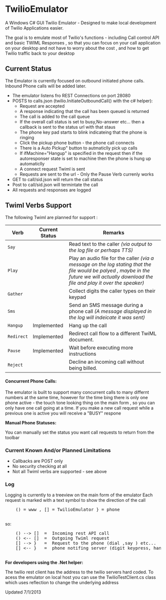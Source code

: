 TwilioEmulator
==============

A Windows C# GUI Twilio Emulator - Designed to make local development of Twilio Applications easier.

The goal is to emulate most of Twilio's functions - including Call control API and basic TWIML Responses , so that you can focus on your call application on your desktop and not have to worry about the cost , and how to get Twilio traffic back to your desktop


Current Status
--------------

  The Emulator is currently focused on outbound initiated phone calls.
  Inbound Phone calls will be added later.

  - The emulator listens fro REST Connections on port 28080
  - POSTS to calls.json (twilio.InitiateOutboundCall() with the c# helper):
    - Request are accepted
    - A response indicating that the call has been queued is returned
    - The call is added to the call queue
    - If the overall call status is set to busy,No-answer etc... then a callback is sent to the status url with that staus
    - The phone key pad starts to blink indicateing that the phone is ringing
    - Click the pickup phone button - the phone call connects
    - There is a Auto Pickup" button to autmaticlly pick up calls
    - If ifMachine="Hangup" is specified in the request then if the autoresponser state is set to machine then the phone is hung up automaticlly
    - A connect request Twiml is sent
    - Requests are sent to the url - Only the Pause Verb currenly works
  - GET to call/sid.json will return the call status
  - Post to call/sid.json will termintate the call
  - All requests and responses are logged


Twiml Verbs Support
-------------------------------

The following Twiml are planned for support :



| Verb | Current Status | Remarks |
| --- | ---| ---|
|`Say`| |Read text to the caller _(via output to the log file or perhaps TTS)_
|`Play`| |Play an audio file for the caller _(via a message on the log stating that the file would be palyed , maybe in the future we will actually download the file and play it over the speaker)_
| `Gather` | | Collect digits the caller types on their keypad
| `Sms` | | Send an SMS message during a phone call _(A message displayed in the log will indeicate it was sent)_
| `Hangup` | Implemented | Hang up the call
| `Redirect` | Implemented | Redirect call flow to a different TwiML document.
| `Pause` | Implemented | Wait before executing more instructions
| `Reject` | | Decline an incoming call without being billed.


#### Concurrent Phone Calls: ####


  The emulator is built to support many concurrent calls to many differnt numbers at the same time, however for the time bing
  there is only one phone active - the touch tone looking thing on the main form , so you can only have one call going at a time.
  If you make a new call request while a previous one is active you will receive a "BUSY" respone
  
  

__Manual Phone Statuses:__


  You can manually set the status you want call requests to return from the toolbar
  


### Current Known And/or Planned Limitations ###

  - Callbacks are POST only
  - No security checking at all
  - Not all Twiml verbs are supported - see above


### Log ###

  Logging is currently to a treeview on the main form of the emulator
  Each request is marked with a text symbol to show the direction of the call
  <pre>
    () = www , [] = TwilioEmulator } = phone
  </pre>
  so:
  <pre>
    () --> []  =  Incoming rest API call
    () <-- []  =  Outgoing Twiml request
    [] --> }   =  Request to the phone (dial ,say ) etc...
    [] <-- }   =  phone notifing server (digit keypress, hangup, etc...)
  </pre>

**__For developers using the .Net helper:__**

The twilio rest client has the address to the twilio servers hard coded. To acess the emulator on local host you can use the TwilioTestClient.cs class which uses reflection to change the underlying address

  
Updated 7/1/2013
